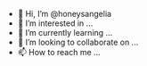 - 👋 Hi, I’m @honeysangelia
- 👀 I’m interested in ...
- 🌱 I’m currently learning ...
- 💞️ I’m looking to collaborate on ...
- 📫 How to reach me ...

<!---
honeysangelia/honeysangelia is a ✨ special ✨ repository because its `README.md` (this file) appears on your GitHub profile.
You can click the Preview link to take a look at your changes.
--->
